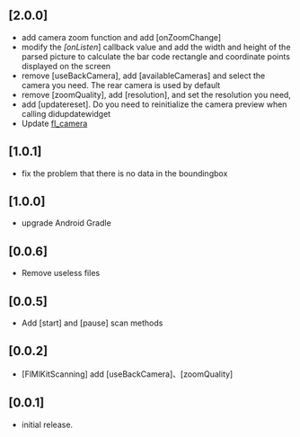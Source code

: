 ## [2.0.0]
 * add camera zoom function and add [onZoomChange]
 * modify the *[onListen*] callback value and add the width and height of the 
   parsed picture to calculate the bar code rectangle and coordinate points displayed on the screen
 * remove [useBackCamera], add [availableCameras] and select the camera you need.
   The rear camera is used by default
 * remove [zoomQuality], add [resolution], and set the resolution you need, 
 * add [updatereset]. Do you need to reinitialize the camera preview when calling didupdatewidget
 * Update [fl_camera](https://pub.dev/packages/fl_camera)
## [1.0.1]
 * fix the problem that there is no data in the boundingbox
## [1.0.0]
 * upgrade Android Gradle
## [0.0.6]
 * Remove useless files
## [0.0.5]
 * Add [start] and [pause] scan methods
## [0.0.2]
 * [FlMlKitScanning] add [useBackCamera]、[zoomQuality]
## [0.0.1]
* initial release.
